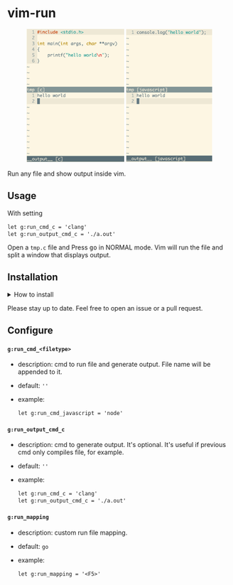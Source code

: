 # vim-run

<p align="center">
<img alt="screenshot" src="https://raw.githubusercontent.com/leafOfTree/leafOfTree.github.io/master/screenshot-run-c.png" height="300" />
<img alt="screenshot" src="https://raw.githubusercontent.com/leafOfTree/leafOfTree.github.io/master/screenshot-run-javascript.png" height="300" />
</p>

Run any file and show output inside vim.

## Usage

With setting

```vim
let g:run_cmd_c = 'clang'
let g:run_output_cmd_c = './a.out'
```

Open a `tmp.c` file and Press <kbd>go</kbd> in NORMAL mode. Vim will run the file and split a window that displays output.

## Installation

<details>
<summary><a>How to install</a></summary>

- [VundleVim][1]

        Plugin 'leafOfTree/vim-run'

- [vim-pathogen][2]

        cd ~/.vim/bundle && \
        git clone https://github.com/leafOfTree/vim-run --depth 1

- [vim-plug][3]

        Plug 'leafOfTree/vim-run'
        :PlugInstall

- Or manually, clone this plugin to `path/to/this_plugin`, and add it to `rtp` in vimrc

        set rtp+=path/to/this_plugin

<br />
</details>

Please stay up to date. Feel free to open an issue or a pull request.


## Configure

#### `g:run_cmd_<filetype>`

- description: cmd to run file and generate output. File name will be appended to it.
- default: `''`
- example: 

    ```vim
    let g:run_cmd_javascript = 'node'
    ```

#### `g:run_output_cmd_c`

- description: cmd to generate output. It's optional. It's useful if previous cmd only compiles file, for example.
- default: `''`
- example: 

    ```vim
    let g:run_cmd_c = 'clang'
    let g:run_output_cmd_c = './a.out'
    ```

#### `g:run_mapping`

- description: custom run file mapping.
- default: `go`
- example: 
    
    ```vim
    let g:run_mapping = '<F5>'
    ```

[1]: https://github.com/VundleVim/Vundle.vim
[2]: https://github.com/tpope/vim-pathogen
[3]: https://github.com/junegunn/vim-plug
